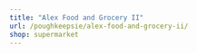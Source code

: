 ```yaml
---
title: "Alex Food and Grocery II"
url: /poughkeepsie/alex-food-and-grocery-ii/
shop: supermarket
---
```

